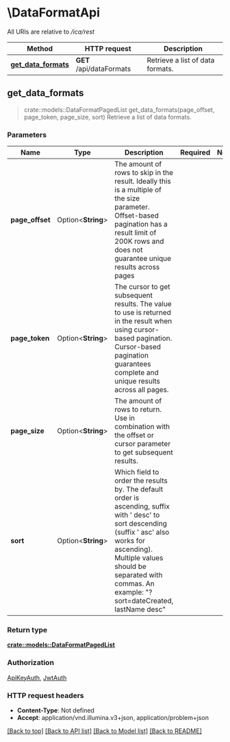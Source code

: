# \DataFormatApi

All URIs are relative to */ica/rest*

Method | HTTP request | Description
------------- | ------------- | -------------
[**get_data_formats**](DataFormatApi.md#get_data_formats) | **GET** /api/dataFormats | Retrieve a list of data formats.



## get_data_formats

> crate::models::DataFormatPagedList get_data_formats(page_offset, page_token, page_size, sort)
Retrieve a list of data formats.

### Parameters


Name | Type | Description  | Required | Notes
------------- | ------------- | ------------- | ------------- | -------------
**page_offset** | Option<**String**> | The amount of rows to skip in the result. Ideally this is a multiple of the size parameter. Offset-based pagination has a result limit of 200K rows and does not guarantee unique results across pages |  |
**page_token** | Option<**String**> | The cursor to get subsequent results. The value to use is returned in the result when using cursor-based pagination. Cursor-based pagination guarantees complete and unique results across all pages. |  |
**page_size** | Option<**String**> | The amount of rows to return. Use in combination with the offset or cursor parameter to get subsequent results. |  |
**sort** | Option<**String**> | Which field to order the results by. The default order is ascending, suffix with ' desc' to sort descending (suffix ' asc' also works for ascending). Multiple values should be separated with commas. An example: \"?sort=dateCreated, lastName desc\" |  |

### Return type

[**crate::models::DataFormatPagedList**](DataFormatPagedList.md)

### Authorization

[ApiKeyAuth](../README.md#ApiKeyAuth), [JwtAuth](../README.md#JwtAuth)

### HTTP request headers

- **Content-Type**: Not defined
- **Accept**: application/vnd.illumina.v3+json, application/problem+json

[[Back to top]](#) [[Back to API list]](../README.md#documentation-for-api-endpoints) [[Back to Model list]](../README.md#documentation-for-models) [[Back to README]](../README.md)

